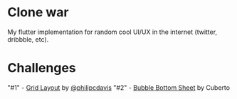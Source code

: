 # Clone war

My flutter implementation for random cool UI/UX in the internet (twitter, dribbble, etc).

# Challenges

"#1" - [Grid Layout](https://twitter.com/philipcdavis/status/1526583788838408193) by [@philipcdavis](https://twitter.com/philipcdavis)
"#2" - [Bubble Bottom Sheet](https://dribbble.com/shots/16313039-Liquid-Navigation-Design-Course-Trailer) by Cuberto
